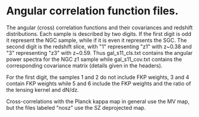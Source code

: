 # Angular correlation function files.

The angular (cross) correlation functions and their covariances and redshift distributions.
Each sample is described by two digits.  If the first digit is odd it represent the NGC
sample, while if it is even it represents the SGC.  The second digit is the redshift slice,
with "1" representing "z1" with z~0.38 and "3" representing "z3" with z~0.59.  Thus
gal_s11_cls.txt contains the angular power spectra for the NGC z1 sample while
gal_s11_cov.txt contains the corresponding covariance matrix (details given in the headers).

For the first digit, the samples 1 and 2 do not include FKP weights, 3 and 4 contain FKP
weights while 5 and 6 include the FKP weights and the ratio of the lensing kernel and dN/dz.

Cross-correlations with the Planck kappa map in general use the MV map, but the files labeled
"nosz" use the SZ deprojected map.
